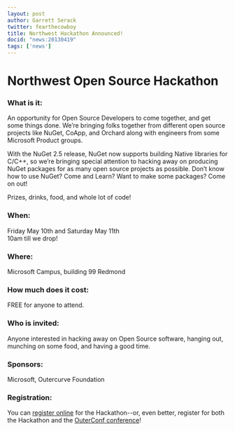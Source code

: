 ```yaml
---
layout: post
author: Garrett Serack 
twitter: fearthecowboy
title: Northwest Hackathon Announced!
docid: "news:20130419"
tags: ['news']
---
```

# Northwest Open Source Hackathon

### What is it: 
An opportunity for Open Source Developers  to come together, and get some things done. We’re bringing folks together from different open source projects like NuGet, CoApp, and Orchard along with engineers from some Microsoft Product groups.

With the NuGet 2.5 release, NuGet now supports building Native libraries for C/C++, so we’re bringing special attention to hacking away on producing NuGet packages for as many open source projects as possible. Don’t know how to use NuGet? Come and Learn? Want to make some packages? Come on out!

Prizes, drinks, food, and whole lot of code! 

### When: 
Friday May 10th and Saturday May 11th  
10am till we drop!

### Where: 
Microsoft Campus, building 99 
Redmond

### How much does it cost:
FREE for anyone to attend.

### Who is invited: 
Anyone interested in hacking away on Open Source software, hanging out, munching on some food, and having a good time. 

### Sponsors: 
Microsoft, Outercurve Foundation

### Registration: 
You can [register online](http://www.regonline.com/Register/Checkin.aspx?EventId=1224520) for the Hackathon--or, even better, register for both the Hackathon and the [OuterConf conference](http://www.regonline.com/builder/site/Default.aspx?EventID=1224520)!

